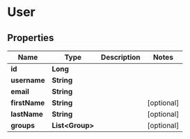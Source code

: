 

# User


## Properties

Name | Type | Description | Notes
------------ | ------------- | ------------- | -------------
**id** | **Long** |  | 
**username** | **String** |  | 
**email** | **String** |  | 
**firstName** | **String** |  |  [optional]
**lastName** | **String** |  |  [optional]
**groups** | **List&lt;Group&gt;** |  |  [optional]



